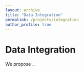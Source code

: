 ```yaml
---
layout: archive
title: "Data Integration"
permalink: /projects/integration
author_profile: true
---
```



Data Integration
===

We propose ..
